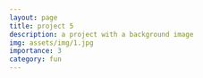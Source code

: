 ```yaml
---
layout: page
title: project 5
description: a project with a background image
img: assets/img/1.jpg
importance: 3
category: fun
---
```

